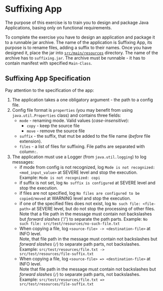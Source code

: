 # Suffixing App

The purpose of this exercise is to train you to design and package Java Applications, basing only on functional requirements.

To complete the exercise you have to design an application and package it to a runnable jar archive.
The name of the application is Suffixing App, its purpose is to rename files, adding a suffix to their names.
Once you have designed it, place the jar into [`src/main/resources`](src/main/resources) directory.
The name of the archive has to `suffixing.jar`. The archive must be runnable - it has to contain manifest with specified `Main-Class`.

## Suffixing App Specification
Pay attention to the specification of the app:
1. The application takes a one obligatory argument - the path to a config file.
2. Config file format is `properties` (you may benefit from using `java.util.Properties` class) and contains three fields:
    - `mode` - renaming mode. Valid values (*case-insensitive*):
      - `copy` - keep the source file
      - `move` - remove the source file 
    - `suffix` - the suffix, that mut be added to the file name (*before* file extension).
    - `files` - a list of files for suffixing. File paths are separated with column`:`.
3. The application must use a Logger (from `java.util.logging`) to log messages:
    - if mode from config is not recognized, log `Mode is not recognized: <mod_input_value>` at SEVERE level and stop the execution.\
      Example: `Mode is not recognized: copi`
    - if suffix is not set, log `No suffix is configured` at SEVERE level and stop the execution.
    - if files are not specified, log `No files are configured to be copied/moved` at WARNING level and stop the execution.
    - if one of the specified files does not exist, log `No such file: <file-path>` at SEVERE level, but do not stop the processing of other files. Note that a file path in the message must contain not backslashes but *forward slashes* ('/') to separate the path parts. 
      Example: `No such file: src/test/resources/no-such-file.txt`
    - When copying a file, log `<source-file> -> <destination-file>` at INFO level.\
      Note, that file path in the message must contain  not backslashes but *forward slashes* (`/`) to separate path parts, not backslashes.\
      Example: `src/test/resources/file.txt -> src/test/resources/file-suffix.txt`      
    - When copying a file, log `<source-file> => <destination-file>` at INFO level.\
      Note that file path in the message must contain  not backslashes but *forward slashes* (`/`) to separate path parts, not backslashes.\
      Example: `src/test/resources/file.txt => src/test/resources/file-suffix.txt`      
